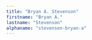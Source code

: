 ```yaml
---
title: "Bryan A. Stevenson"
firstname: "Bryan A."
lastname: "Stevenson"
alphaname: "stevenson-bryan-a"
---
```

